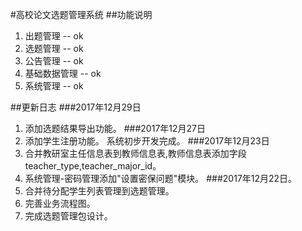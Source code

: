 #高校论文选题管理系统
##功能说明
1. 出题管理 --  ok
2. 选题管理 --  ok
3. 公告管理 --  ok
4. 基础数据管理 --  ok
5. 系统管理 --  ok


##更新日志
###2017年12月29日
1. 添加选题结果导出功能。
###2017年12月27日
1. 添加学生注册功能。
系统初步开发完成。
###2017年12月23日
1. 合并教研室主任信息表到教师信息表,教师信息表添加字段teacher_type,teacher_major_id。
2. 系统管理-密码管理添加"设置密保问题"模块。
###2017年12月22日。
1. 合并待分配学生列表管理到选题管理。
2. 完善业务流程图。
3. 完成选题管理包设计。






